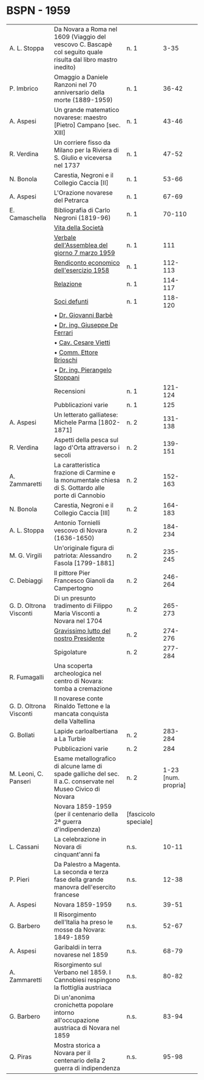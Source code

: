 # BSPN - 1959

<table>
    <tr>
        <td>A. L. Stoppa</td>
        <td>Da Novara a Roma nel 1609 (Viaggio del vescovo C. Bascap&egrave; col seguito quale risulta dal libro mastro
            inedito)
        </td>
        <td>n. 1</td>
        <td>3-35</td>
        <td></td>
    </tr>
    <tr>
        <td>P. Imbrico</td>
        <td>Omaggio a Daniele Ranzoni nel 70 anniversario della morte (1889-1959)</td>
        <td>n. 1</td>
        <td>36-42</td>
        <td></td>
    </tr>
    <tr>
        <td>A. Aspesi</td>
        <td>Un grande matematico novarese: maestro [Pietro] Campano [sec. XIII]</td>
        <td>n. 1</td>
        <td>43-46</td>
        <td></td>
    </tr>
    <tr>
        <td>R. Verdina</td>
        <td>Un corriere fisso da Milano per la Riviera di S. Giulio e viceversa nel 1737</td>
        <td>n. 1</td>
        <td>47-52</td>
        <td></td>
    </tr>
    <tr>
        <td>N. Bonola</td>
        <td>Carestia, Negroni e il Collegio Caccia [II]</td>
        <td>n. 1</td>
        <td>53-66</td>
        <td></td>
    </tr>
    <tr>
        <td>A. Aspesi</td>
        <td>L'Orazione novarese del Petrarca</td>
        <td>n. 1</td>
        <td>67-69</td>
        <td></td>
    </tr>
    <tr>
        <td>E. Camaschella</td>
        <td>Bibliografia di Carlo Negroni (1819-96)</td>
        <td>n. 1</td>
        <td>70-110</td>
        <td></td>
    </tr>
    <tr>
        <td></td>
        <td><a href="http://www.ssno.it/BSPNo/bspn_vita59.html#590">Vita della Societ&agrave;</a></td>
        <td></td>
        <td></td>
        <td></td>
    </tr>
    <tr>
        <td></td>
        <td><a href="http://www.ssno.it/BSPNo/bspn_vita59.html#591">Verbale dell'Assemblea del giorno 7 marzo 1959</a>
        </td>
        <td>n. 1</td>
        <td>111</td>
        <td></td>
    </tr>
    <tr>
        <td></td>
        <td><a href="http://www.ssno.it/BSPNo/bspn_vita59.html#592">Rendiconto economico dell'esercizio 1958</a></td>
        <td>n. 1</td>
        <td>112-113</td>
        <td></td>
    </tr>
    <tr>
        <td></td>
        <td><a href="http://www.ssno.it/BSPNo/bspn_vita59.html#593">Relazione</a></td>
        <td>n. 1</td>
        <td>114-117</td>
        <td></td>
    </tr>
    <tr>
        <td></td>
        <td><a href="http://www.ssno.it/BSPNo/bspn_vita59.html#594">Soci defunti</a></td>
        <td>n. 1</td>
        <td>118-120</td>
        <td></td>
    </tr>
    <tr>
        <td></td>
        <td>&bullet; <a href="http://www.ssno.it/BSPNo/bspn_vita59.html#594-1">Dr. Giovanni Barb&egrave;</a></td>
        <td></td>
        <td></td>
        <td></td>
    </tr>
    <tr>
        <td></td>
        <td>&bullet; <a href="http://www.ssno.it/BSPNo/bspn_vita59.html#594-2">Dr. ing. Giuseppe De Ferrari</a></td>
        <td></td>
        <td></td>
        <td></td>
    </tr>
    <tr>
        <td></td>
        <td>&bullet; <a href="http://www.ssno.it/BSPNo/bspn_vita59.html#594-3">Cav. Cesare Vietti</a></td>
        <td></td>
        <td></td>
        <td></td>
    </tr>
    <tr>
        <td></td>
        <td>&bullet; <a href="http://www.ssno.it/BSPNo/bspn_vita59.html#594-4">Comm. Ettore Brioschi</a></td>
        <td></td>
        <td></td>
        <td></td>
    </tr>
    <tr>
        <td></td>
        <td>&bullet; <a href="http://www.ssno.it/BSPNo/bspn_vita59.html#594-5">Dr. ing. Pierangelo Stoppani</a></td>
        <td></td>
        <td></td>
        <td></td>
    </tr>
    <tr>
        <td></td>
        <td>Recensioni</td>
        <td>n. 1</td>
        <td>121-124</td>
        <td></td>
    </tr>
    <tr>
        <td></td>
        <td>Pubblicazioni varie</td>
        <td>n. 1</td>
        <td>125</td>
        <td></td>
    </tr>
    <tr>
        <td>A. Aspesi</td>
        <td>Un letterato galliatese: Michele Parma [1802-1871]</td>
        <td>n. 2</td>
        <td>131-138</td>
        <td></td>
    </tr>
    <tr>
        <td>R. Verdina</td>
        <td>Aspetti della pesca sul lago d'Orta attraverso i secoli</td>
        <td>n. 2</td>
        <td>139-151</td>
        <td></td>
    </tr>
    <tr>
        <td>A. Zammaretti</td>
        <td>La caratteristica frazione di Carmine e la monumentale chiesa di S. Gottardo alle porte di Cannobio</td>
        <td>n. 2</td>
        <td>152-163</td>
        <td></td>
    </tr>
    <tr>
        <td>N. Bonola</td>
        <td>Carestia, Negroni e il Collegio Caccia [III]</td>
        <td>n. 2</td>
        <td>164-183</td>
        <td></td>
    </tr>
    <tr>
        <td>A. L. Stoppa</td>
        <td>Antonio Tornielli vescovo di Novara (1636-1650)</td>
        <td>n. 2</td>
        <td>184-234</td>
        <td></td>
    </tr>
    <tr>
        <td>M. G. Virgili</td>
        <td>Un'originale figura di patriota: Alessandro Fasola [1799-1881]</td>
        <td>n. 2</td>
        <td>235-245</td>
        <td></td>
    </tr>
    <tr>
        <td>C. Debiaggi</td>
        <td>Il pittore Pier Francesco Gianoli da Campertogno</td>
        <td>n. 2</td>
        <td>246-264</td>
        <td></td>
    </tr>
    <tr>
        <td>G. D. Oltrona Visconti</td>
        <td>Di un presunto tradimento di Filippo Maria Visconti a Novara nel 1704</td>
        <td>n. 2</td>
        <td>265-273</td>
        <td></td>
    </tr>
    <tr>
        <td></td>
        <td><a href="http://www.ssno.it/BSPNo/bspn_vita59.html#594-6">Gravissimo lutto del nostro Presidente</a></td>
        <td>n. 2</td>
        <td>274-276</td>
        <td></td>
    </tr>
    <tr>
        <td></td>
        <td>Spigolature</td>
        <td>n. 2</td>
        <td>277-284</td>
        <td></td>
    </tr>
    <tr>
        <td>R. Fumagalli</td>
        <td>Una scoperta archeologica nel centro di Novara: tomba a cremazione</td>
        <td></td>
        <td></td>
    </tr>
    <tr>
        <td>G. D. Oltrona Visconti</td>
        <td>Il novarese conte Rinaldo Tettone e la mancata conquista della Valtellina</td>
        <td></td>
        <td></td>
    </tr>
    <tr>
        <td>G. Bollati</td>
        <td>Lapide carloalbertiana a La Turbie</td>
        <td>n. 2</td>
        <td>283-284</td>
        <td></td>
    </tr>
    <tr>
        <td></td>
        <td>Pubblicazioni varie</td>
        <td>n. 2</td>
        <td>284</td>
        <td></td>
    </tr>
    <tr>
        <td>M. Leoni, C. Panseri</td>
        <td>Esame metallografico di alcune lame di spade galliche del sec. II a.C. conservate nel Museo Civico di
            Novara
        </td>
        <td>n. 2</td>
        <td>1-23 [num. propria]</td>
        <td></td>
    </tr>
    <tr>
        <td></td>
        <td>Novara 1859-1959 (per il centenario della 2&ordf; guerra d'indipendenza)</td>
        <td>[fascicolo speciale]</td>
        <td></td>
    </tr>
    <tr>
        <td>L. Cassani</td>
        <td>La celebrazione in Novara di cinquant'anni fa</td>
        <td>n.s.</td>
        <td>10-11</td>
        <td></td>
    </tr>
    <tr>
        <td>P. Pieri</td>
        <td>Da Palestro a Magenta. La seconda e terza fase della grande manovra dell'esercito francese</td>
        <td>n.s.</td>
        <td>12-38</td>
        <td></td>
    </tr>
    <tr>
        <td>A. Aspesi</td>
        <td>Novara 1859-1959</td>
        <td>n.s.</td>
        <td>39-51</td>
        <td></td>
    </tr>
    <tr>
        <td>G. Barbero</td>
        <td>Il Risorgimento dell'Italia ha preso le mosse da Novara: 1849-1859</td>
        <td>n.s.</td>
        <td>52-67</td>
        <td></td>
    </tr>
    <tr>
        <td>A. Aspesi</td>
        <td>Garibaldi in terra novarese nel 1859</td>
        <td>n.s.</td>
        <td>68-79</td>
        <td></td>
    </tr>
    <tr>
        <td>A. Zammaretti</td>
        <td>Risorgimento sul Verbano nel 1859. I Cannobiesi respingono la flottiglia austriaca</td>
        <td>n.s.</td>
        <td>80-82</td>
        <td></td>
    </tr>
    <tr>
        <td>G. Barbero</td>
        <td>Di un'anonima cronichetta popolare intorno all'occupazione austriaca di Novara nel 1859</td>
        <td>n.s.</td>
        <td>83-94</td>
        <td></td>
    </tr>
    <tr>
        <td>Q. Piras</td>
        <td>Mostra storica a Novara per il centenario della 2 guerra di indipendenza</td>
        <td>n.s.</td>
        <td>95-98</td>
        <td></td>
    </tr>
</table>